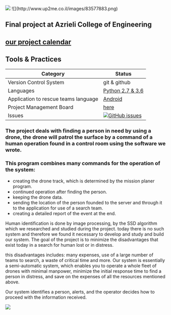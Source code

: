 <img src="http://www.up2me.co.il/images/83577883.png">
![](http://www.up2me.co.il/images/83577883.png)

## Final project at Azrieli College of Engineering

## [our project calendar](https://teamup.com/ksempczizaobs7881e)



## Tools & Practices
|Category|Status|
|---|---|
| Version Control System| git & github |
| Languages | [Python 2.7 & 3.6](https://www.python.org/)|
| Application to rescue teams language | [Android](https://developer.android.com/)|
| Project Management Board| [here](https://github.com/elitehadaroz/Rescue-Drone/projects/1) |
| Issues | [![GitHub issues](https://img.shields.io/github/issues/jce-il/project-template.svg?style=flat)](https://github.com/elitehadaroz/Rescue-Drone/issues) |





### The project deals with finding a person in need by using a drone, the drone will patrol the surface by a command of a human operation found in a control room using the software we wrote.

### This program combines many commands for the operation of the system:
- creating the drone track, which is determined by the mission planer program.
- continued operation after finding the person.
- keeping the drone data.
- sending the location of the person founded to the server and through it to the application for use of a search team.
- creating a detailed report of the event at the end.

Human identification is done by image processing, by the SSD algorithm which we researched and studied during the project.
today there is no such system and therefore we found it necessary to develop and study and build our system.
The goal of the project is to minimize the disadvantages that exist today in a search for human lost or in distress.

this disadvantages includes: many expenses, use of a large number of teams to search, a waste of critical time and more.
Our system is essentially a semi-automatic system, which enables you to operate a whole fleet of drones with minimal manpower, minimize the initial response time to find a person in distress, and save on the expenses of all the resources mentioned above.

Our system identifies a person, alerts, and the operator decides how to proceed with the information received.

<img src="http://www.up2me.co.il/images/38589691.png">







